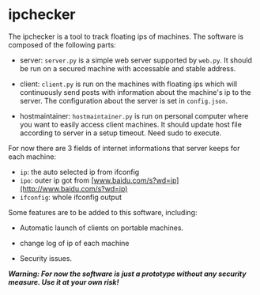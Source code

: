 # ipchecker

The ipchecker is a tool to track floating ips of machines. The software is composed of the following parts:

- server: `server.py` is a simple web server supported by `web.py`. It should be run on a secured machine with accessable and stable address.

- client: `client.py` is run on the machines with floating ips which will continuously send posts with information about the machine's ip to the server. The configuration about the server is set in `config.json`.

- hostmaintainer: `hostmaintainer.py` is run on personal computer where you want to easily access client machines. It should update host file according to server in a setup timeout. Need sudo to execute.

For now there are 3 fields of internet informations that server keeps for each machine:

- `ip`: the auto selected ip from ifconfig
- `ipo`: outer ip got from [www.baidu.com/s?wd=ip](http://www.baidu.com/s?wd=ip)
- `ifconfig`: whole ifconfig output

Some features are to be added to this software, including:

- Automatic launch of clients on portable machines.

- change log of ip of each machine

- Security issues.

___Warning: For now the software is just a prototype without any security measure. Use it at your own risk!___
